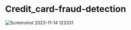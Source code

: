 # Credit_card-fraud-detection
![Screenshot 2023-11-14 123331](https://github.com/Upendrardy1818/Credit_card-fraud-detection/assets/96176935/efd28d17-5f6d-4ab8-be7e-3ec798fad3a4)

